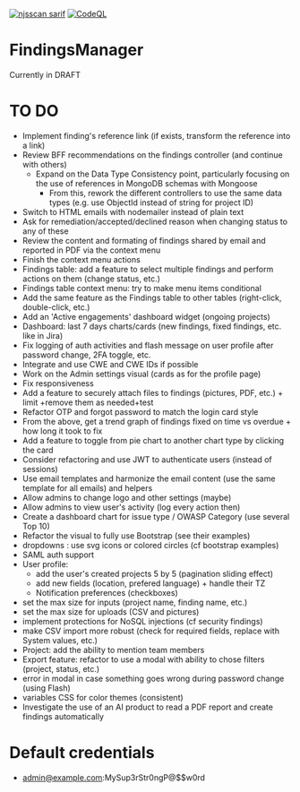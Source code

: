 [![njsscan sarif](https://github.com/ob1lan/FindingsManager/actions/workflows/njsscan.yml/badge.svg)](https://github.com/ob1lan/FindingsManager/actions/workflows/njsscan.yml) [![CodeQL](https://github.com/ob1lan/FindingsManager/actions/workflows/codeql.yml/badge.svg)](https://github.com/ob1lan/FindingsManager/actions/workflows/codeql.yml)

# FindingsManager

Currently in DRAFT

# TO DO

- Implement finding's reference link (if exists, transform the reference into a link)
- Review BFF recommendations on the findings controller (and continue with others)
  - Expand on the Data Type Consistency point, particularly focusing on the use of references in MongoDB schemas with Mongoose
    - From this, rework the different controllers to use the same data types (e.g. use ObjectId instead of string for project ID)
- Switch to HTML emails with nodemailer instead of plain text
- Ask for remediation/accepted/declined reason when changing status to any of these
- Review the content and formating of findings shared by email and reported in PDF via the context menu
- Finish the context menu actions
- Findings table: add a feature to select multiple findings and perform actions on them (change status, etc.)
- Findings table context menu: try to make menu items conditional
- Add the same feature as the Findings table to other tables (right-click, double-click, etc.)
- Add an 'Active engagements' dashboard widget (ongoing projects)
- Dashboard: last 7 days charts/cards (new findings, fixed findings, etc. like in Jira)
- Fix logging of auth activities and flash message on user profile after password change, 2FA toggle, etc.
- Integrate and use CWE and CWE IDs if possible
- Work on the Admin settings visual (cards as for the profile page)
- Fix responsiveness
- Add a feature to securely attach files to findings (pictures, PDF, etc.) + limit +remove them as needed+test
- Refactor OTP and forgot password to match the login card style
- From the above, get a trend graph of findings fixed on time vs overdue + how long it took to fix
- Add a feature to toggle from pie chart to another chart type by clicking the card
- Consider refactoring and use JWT to authenticate users (instead of sessions)
- Use email templates and harmonize the email content (use the same template for all emails) and helpers
- Allow admins to change logo and other settings (maybe)
- Allow admins to view user's activity (log every action then)
- Create a dashboard chart for issue type / OWASP Category (use several Top 10)
- Refactor the visual to fully use Bootstrap (see their examples)
- dropdowns : use svg icons or colored circles (cf bootstrap examples)
- SAML auth support
- User profile:
  - add the user's created projects 5 by 5 (pagination sliding effect)
  - add new fields (location, prefered language) + handle their TZ
  - Notification preferences (checkboxes)
- set the max size for inputs (project name, finding name, etc.)
- set the max size for uploads (CSV and pictures)
- implement protections for NoSQL injections (cf security findings)
- make CSV import more robust (check for required fields, replace with System values, etc.)
- Project: add the ability to mention team members
- Export feature: refactor to use a modal with ability to chose filters (project, status, etc.)
- error in modal in case something goes wrong during password change (using Flash)
- variables CSS for color themes (consistent)
- Investigate the use of an AI product to read a PDF report and create findings automatically

# Default credentials

- admin@example.com:MySup3rStr0ngP@$$w0rd
